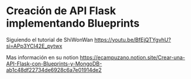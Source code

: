 # Creación de API Flask implementando Blueprints

Siguiendo el tutorial de ShiWonWan
https://youtu.be/BfEjQTYgvhU?si=APp3YCI42E_pytwx

Mas información en su notion 
https://ecampuzano.notion.site/Crear-una-API-Flask-con-Blueprints-y-MongoDB-ab1c48df22734de6928c6a7e01914de2